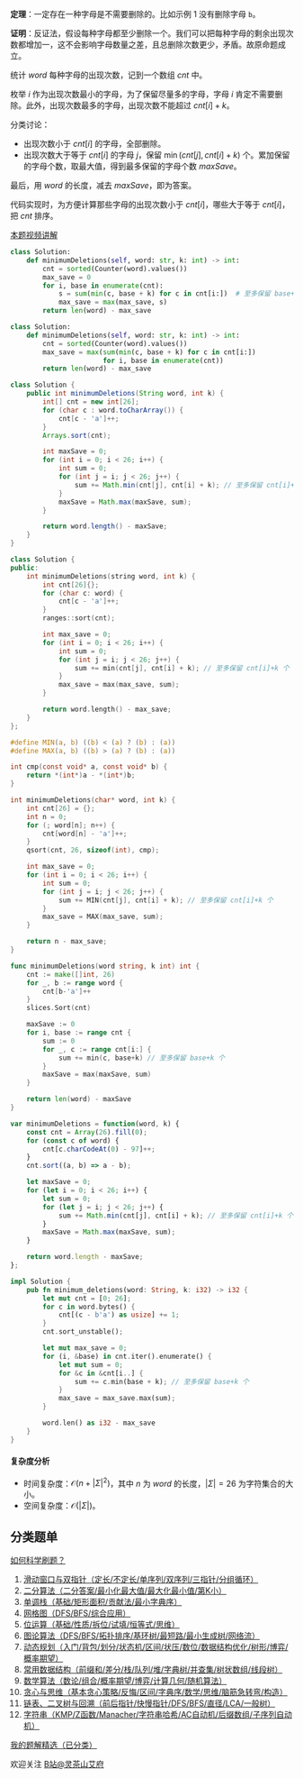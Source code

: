 **定理**：一定存在一种字母是不需要删除的。比如示例 1 没有删除字母 $\texttt{b}$。

**证明**：反证法，假设每种字母都至少删除一个。我们可以把每种字母的剩余出现次数都增加一，这不会影响字母数量之差，且总删除次数更少，矛盾。故原命题成立。

统计 $\textit{word}$ 每种字母的出现次数，记到一个数组 $\textit{cnt}$ 中。

枚举 $i$ 作为出现次数最小的字母，为了保留尽量多的字母，字母 $i$ 肯定不需要删除。此外，出现次数最多的字母，出现次数不能超过 $\textit{cnt}[i]+k$。

分类讨论：

- 出现次数小于 $\textit{cnt}[i]$ 的字母，全部删除。
- 出现次数大于等于 $\textit{cnt}[i]$ 的字母 $j$，保留 $\min(\textit{cnt}[j], \textit{cnt}[i] + k)$ 个。累加保留的字母个数，取最大值，得到最多保留的字母个数 $\textit{maxSave}$。

最后，用 $\textit{word}$ 的长度，减去 $\textit{maxSave}$，即为答案。

代码实现时，为方便计算那些字母的出现次数小于 $\textit{cnt}[i]$，哪些大于等于 $\textit{cnt}[i]$，把 $\textit{cnt}$ 排序。

[本题视频讲解](https://www.bilibili.com/video/BV1RH4y1W7DP/?t=5m37s)

```py [sol-Python3]
class Solution:
    def minimumDeletions(self, word: str, k: int) -> int:
        cnt = sorted(Counter(word).values())
        max_save = 0
        for i, base in enumerate(cnt):
            s = sum(min(c, base + k) for c in cnt[i:])  # 至多保留 base+k 个
            max_save = max(max_save, s)
        return len(word) - max_save
```

```py [sol-Python3 写法二]
class Solution:
    def minimumDeletions(self, word: str, k: int) -> int:
        cnt = sorted(Counter(word).values())
        max_save = max(sum(min(c, base + k) for c in cnt[i:])
                       for i, base in enumerate(cnt))
        return len(word) - max_save
```

```java [sol-Java]
class Solution {
    public int minimumDeletions(String word, int k) {
        int[] cnt = new int[26];
        for (char c : word.toCharArray()) {
            cnt[c - 'a']++;
        }
        Arrays.sort(cnt);

        int maxSave = 0;
        for (int i = 0; i < 26; i++) {
            int sum = 0;
            for (int j = i; j < 26; j++) {
                sum += Math.min(cnt[j], cnt[i] + k); // 至多保留 cnt[i]+k 个
            }
            maxSave = Math.max(maxSave, sum);
        }

        return word.length() - maxSave;
    }
}
```

```cpp [sol-C++]
class Solution {
public:
    int minimumDeletions(string word, int k) {
        int cnt[26]{};
        for (char c: word) {
            cnt[c - 'a']++;
        }
        ranges::sort(cnt);

        int max_save = 0;
        for (int i = 0; i < 26; i++) {
            int sum = 0;
            for (int j = i; j < 26; j++) {
                sum += min(cnt[j], cnt[i] + k); // 至多保留 cnt[i]+k 个
            }
            max_save = max(max_save, sum);
        }

        return word.length() - max_save;
    }
};
```

```c [sol-C]
#define MIN(a, b) ((b) < (a) ? (b) : (a))
#define MAX(a, b) ((b) > (a) ? (b) : (a))

int cmp(const void* a, const void* b) {
    return *(int*)a - *(int*)b;
}

int minimumDeletions(char* word, int k) {
    int cnt[26] = {};
    int n = 0;
    for (; word[n]; n++) {
        cnt[word[n] - 'a']++;
    }
    qsort(cnt, 26, sizeof(int), cmp);

    int max_save = 0;
    for (int i = 0; i < 26; i++) {
        int sum = 0;
        for (int j = i; j < 26; j++) {
            sum += MIN(cnt[j], cnt[i] + k); // 至多保留 cnt[i]+k 个
        }
        max_save = MAX(max_save, sum);
    }

    return n - max_save;
}
```

```go [sol-Go]
func minimumDeletions(word string, k int) int {
	cnt := make([]int, 26)
	for _, b := range word {
		cnt[b-'a']++
	}
	slices.Sort(cnt)

	maxSave := 0
	for i, base := range cnt {
		sum := 0
		for _, c := range cnt[i:] {
			sum += min(c, base+k) // 至多保留 base+k 个
		}
		maxSave = max(maxSave, sum)
	}

	return len(word) - maxSave
}
```

```js [sol-JavaScript]
var minimumDeletions = function(word, k) {
    const cnt = Array(26).fill(0);
    for (const c of word) {
        cnt[c.charCodeAt(0) - 97]++;
    }
    cnt.sort((a, b) => a - b);

    let maxSave = 0;
    for (let i = 0; i < 26; i++) {
        let sum = 0;
        for (let j = i; j < 26; j++) {
            sum += Math.min(cnt[j], cnt[i] + k); // 至多保留 cnt[i]+k 个
        }
        maxSave = Math.max(maxSave, sum);
    }

    return word.length - maxSave;
};
```

```rust [sol-Rust]
impl Solution {
    pub fn minimum_deletions(word: String, k: i32) -> i32 {
        let mut cnt = [0; 26];
        for c in word.bytes() {
            cnt[(c - b'a') as usize] += 1;
        }
        cnt.sort_unstable();

        let mut max_save = 0;
        for (i, &base) in cnt.iter().enumerate() {
            let mut sum = 0;
            for &c in &cnt[i..] {
                sum += c.min(base + k); // 至多保留 base+k 个
            }
            max_save = max_save.max(sum);
        }

        word.len() as i32 - max_save
    }
}
```

#### 复杂度分析

- 时间复杂度：$\mathcal{O}(n + |\Sigma|^2)$，其中 $n$ 为 $\textit{word}$ 的长度，$|\Sigma|=26$ 为字符集合的大小。
- 空间复杂度：$\mathcal{O}(|\Sigma|)$。

## 分类题单

[如何科学刷题？](https://leetcode.cn/circle/discuss/RvFUtj/)

1. [滑动窗口与双指针（定长/不定长/单序列/双序列/三指针/分组循环）](https://leetcode.cn/circle/discuss/0viNMK/)
2. [二分算法（二分答案/最小化最大值/最大化最小值/第K小）](https://leetcode.cn/circle/discuss/SqopEo/)
3. [单调栈（基础/矩形面积/贡献法/最小字典序）](https://leetcode.cn/circle/discuss/9oZFK9/)
4. [网格图（DFS/BFS/综合应用）](https://leetcode.cn/circle/discuss/YiXPXW/)
5. [位运算（基础/性质/拆位/试填/恒等式/思维）](https://leetcode.cn/circle/discuss/dHn9Vk/)
6. [图论算法（DFS/BFS/拓扑排序/基环树/最短路/最小生成树/网络流）](https://leetcode.cn/circle/discuss/01LUak/)
7. [动态规划（入门/背包/划分/状态机/区间/状压/数位/数据结构优化/树形/博弈/概率期望）](https://leetcode.cn/circle/discuss/tXLS3i/)
8. [常用数据结构（前缀和/差分/栈/队列/堆/字典树/并查集/树状数组/线段树）](https://leetcode.cn/circle/discuss/mOr1u6/)
9. [数学算法（数论/组合/概率期望/博弈/计算几何/随机算法）](https://leetcode.cn/circle/discuss/IYT3ss/)
10. [贪心与思维（基本贪心策略/反悔/区间/字典序/数学/思维/脑筋急转弯/构造）](https://leetcode.cn/circle/discuss/g6KTKL/)
11. [链表、二叉树与回溯（前后指针/快慢指针/DFS/BFS/直径/LCA/一般树）](https://leetcode.cn/circle/discuss/K0n2gO/)
12. [字符串（KMP/Z函数/Manacher/字符串哈希/AC自动机/后缀数组/子序列自动机）](https://leetcode.cn/circle/discuss/SJFwQI/)

[我的题解精选（已分类）](https://github.com/EndlessCheng/codeforces-go/blob/master/leetcode/SOLUTIONS.md)

欢迎关注 [B站@灵茶山艾府](https://space.bilibili.com/206214)
